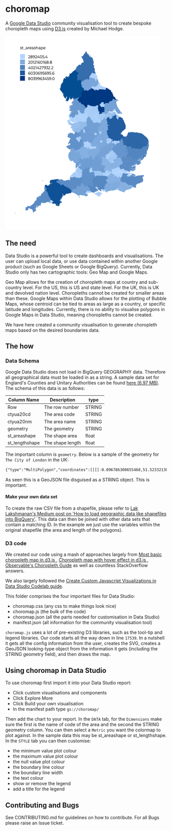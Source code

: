 # choromap

A [Google Data Studio](https://datastudio.google.com/u/0/) community visualisation tool to create bespoke choropleth maps using [D3.js](https://d3js.org/) created by Michael Hodge.

![england](./img/england.png)

## The need

Data Studio is a powerful tool to create dashboards and visualisations. The user can upload local data, or use data contained within another Google product (such as Google Sheets or Google BigQuery). Currently, Data Studio only has two cartographic tools: Geo Map and Google Maps.

Geo Map allows for the creation of choropleth maps at country and sub-country level. For the US, this is US and state level. For the UK, this is UK and devolved nation level. Choropleths cannot be created for smaller areas than these. Google Maps within Data Studio allows for the plotting of Bubble Maps, whose centroid can be tied to areas as large as a country, or specific latitude and longitudes. Currently, there is no ability to visualise polygons in Google Maps in Data Studio, meaning choropleths cannot be created.

We have here created a community visualisation to generate choropleth maps based on the desired boundaries data.

## The how

### Data Schema

Google Data Studio does not load in BigQuery GEOGRAPHY data. Therefore all geographical data must be loaded in as a string. A sample data set for England's Counties and Unitary Authorities can be found [here (6.97 MB)](https://storage.cloud.google.com/choromap/choromap.csv?organizationId=425126312691&supportedpurview=project). The schema of this data is as follows:

| Column Name | Description | type |
| -----------   | ----------- | --- |
| Row | The row number | STRING |
| ctyua20cd | The area code | STRING |
| ctyua20nm | The area name | STRING |
| geometry | The geometry | STRING |
| st_areashape | The shape area | float |
| st_lengthshape | The shape length | float |

The important column is `geometry`. Below is a sample of the geometry for `The City of London` in the UK:

```txt
{"type":"MultiPolygon","coordinates":[[[[-0.096786300655468,51.52332130413849],[-0.096469831048681,51.52282154015623],[-0.095088768971737,51.52313723284216],[-0.094344739975396,51.5214831278268],[-0.092516830405343,51.52148578000455],[-0.092374579177695,51.52102758467574],[-0.08969358569076,51.52071506110647],[-0.090004405037251,51.51997008801451],[-0.086227541891935,51.51880878001998],[-0.085217909720332,51.52033453455192],[-0.083325592193781,51.51981439149066],[-0.081762362787683,51.52075732827536],[-0.081050452990135,51.52195339914494],[-0.078471489442032,51.52151013413389],[-0.079429829306423,51.51884510407231],[-0.078082679099946,51.51896786642452],[-0.078146943602546,51.51846889558505],[-0.076876952796642,51.51665852905],[-0.073969190592163,51.51445357376097],[-0.073063262728713,51.5118083055404],[-0.072781089875862,51.51029829096138],[-0.074550758806615,51.50995867750763],[-0.075584143211524,51.5097499891425],[-0.076285605682929,51.5105438078804],[-0.077789551314662,51.51011438065631],[-0.078882667624717,51.50941192157917],[-0.079099326627114,51.50905757810306],[-0.078721305098214,51.50882744549881],[-0.079395354287654,51.50781128259451],[-0.080360355480934,51.50808169862811],[-0.085479453429595,51.50860342872304],[-0.087115487530159,51.50898448206557],[-0.088668830381722,51.50896992503621],[-0.091976761860799,51.50942135075249],[-0.095234497930682,51.51017176588185],[-0.095201094749157,51.51061514125803],[-0.096162542706015,51.51026430527382],[-0.099899320495398,51.51082545323712],[-0.108470620393255,51.51087126554509],[-0.11158056489403,51.51083164484565],[-0.111567244164817,51.51173049399255],[-0.112414895757562,51.51276926532587],[-0.111738730695415,51.51319547361804],[-0.111980747153716,51.51368491737404],[-0.111101534210641,51.51382547859707],[-0.111606871170285,51.51533799647236],[-0.113821109173385,51.51825760445579],[-0.107826700590834,51.51776531637376],[-0.105349963286698,51.51854099504494],[-0.101820882919502,51.5196655764016],[-0.100301084969584,51.52012831764441],[-0.097670260922139,51.5207223492556],[-0.097624204154032,51.52103184600052],[-0.097403288303114,51.5215930126154],[-0.097972548740085,51.52287738232243],[-0.096786300655468,51.52332130413849]]],[[[-0.10423511672847,51.5086262019039],[-0.104688136951949,51.50840920893765],[-0.104701932690223,51.50863143466984],[-0.10423511672847,51.5086262019039]]]]}
```

As seen this is a GeoJSON file disguised as a STRING object. This is important. 

#### Make your own data set

To create the raw CSV file from a shapefile, please refer to [Lak Lakshmanan's Medium post on 'How to load geographic data like shapefiles into BigQuery'](https://medium.com/google-cloud/how-to-load-geographic-data-like-zipcode-boundaries-into-bigquery-25e4be4391c8). This data can then be joined with other data sets that contain a matching ID. In the example we just use the variables within the original shapefile (the area and length of the polygons).

### D3 code

We created our code using a mash of approaches largely from [Most basic choropleth map in d3.js
](https://www.d3-graph-gallery.com/graph/choropleth_basic.html), [Choropleth map with hover effect in d3.js
](https://www.d3-graph-gallery.com/graph/choropleth_hover_effect.html), [Observable's Choropleth Guide](https://observablehq.com/@d3/choropleth) as well as countless StackOverflow answers.

We also largely followed the [Create Custom Javascript Visualizations in Data Studio Codelab guide](https://codelabs.developers.google.com/codelabs/community-visualization/#0).

This folder comprises the four important files for Data Studio:

- choromap.css (any css to make things look nice)
- choromap.js (the bulk of the code)
- choromap.json (all the parts needed for customisation in Data Studio)
- manifest.json (all information for the community visualisation tool)

`choromap.js` uses a lot of pre-existing D3 libraries, such as the tool-tip and legend libraries. Our code starts all the way down in line `17539`. In a nutshell it gets all the config information from the user, creates the SVG, creates a GeoJSON looking-type object from the information it gets (including the STRING geometry field), and then draws the map.

## Using choromap in Data Studio

To use choromap first import it into your Data Studio report:

- Click custom visualisations and components
- Click Explore More
- Click Build your own visualisation
- In the manifest path type `gs://choromap/`

Then add the chart to your report. In the `DATA` tab, for the `Dimensions` make sure the first is the name of code of the area and the second the STRING geometry column. You can then select a `Metric` you want the colormap to plot against. In the sample data this may be st_areashape or st_lengthshape. In the `STYLE` tab you can then customise:

- the minimum value plot colour
- the maximum value plot colour
- the null value plot colour
- the boundary line colour
- the boundary line width
- the text colour
- show or remove the legend
- add a title for the legend

## Contributing and Bugs

See CONTRIBUTING.md for guidelines on how to contribute. For all Bugs please raise an Issue ticket.
